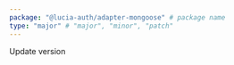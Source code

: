 ```yaml
---
package: "@lucia-auth/adapter-mongoose" # package name
type: "major" # "major", "minor", "patch"
---
```


Update version